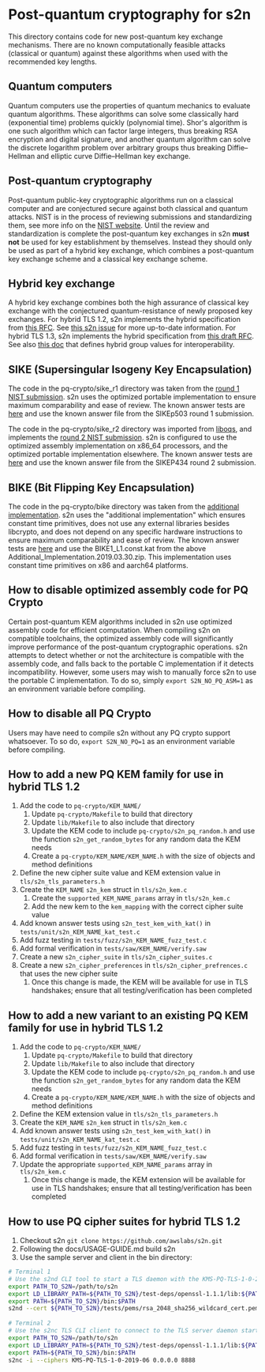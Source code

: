 # Post-quantum cryptography for s2n 
This directory contains code for new post-quantum key exchange mechanisms. There are no known computationally feasible 
attacks (classical or quantum) against these algorithms when used with the recommended key lengths. 
 
## Quantum computers 
Quantum computers use the properties of quantum mechanics to evaluate quantum algorithms. These algorithms can solve some 
classically hard (exponential time) problems quickly (polynomial time). Shor's algorithm is one such algorithm which can 
factor large integers, thus breaking RSA encryption and digital signature, and another quantum algorithm can solve the 
discrete logarithm problem over arbitrary groups thus breaking Diffie–Hellman and elliptic curve Diffie–Hellman key 
exchange. 
 
## Post-quantum cryptography 
Post-quantum public-key cryptographic algorithms run on a classical computer and are conjectured secure against both 
classical and quantum attacks. NIST is in the process of reviewing submissions and standardizing them, 
see more info on the [NIST website](https://csrc.nist.gov/Projects/Post-Quantum-Cryptography/Post-Quantum-Cryptography-Standardization). 
Until the review and standardization is complete the post-quantum key exchanges in s2n **must not** be used for key 
establishment by themselves. Instead they should only be used as part of a hybrid key exchange, which combines a 
post-quantum key exchange scheme and a classical key exchange scheme. 
 
## Hybrid key exchange 
A hybrid key exchange combines both the high assurance of classical key exchange with the conjectured quantum-resistance 
of newly proposed key exchanges. For hybrid TLS 1.2, s2n implements the hybrid specification from [this RFC](https://tools.ietf.org/html/draft-campagna-tls-bike-sike-hybrid-01). 
See [this s2n issue](https://github.com/awslabs/s2n/issues/904) for more up-to-date information. For hybrid TLS 1.3, s2n 
implements the hybrid specification from [this draft RFC](https://tools.ietf.org/html/draft-stebila-tls-hybrid-design). 
See also [this doc](https://docs.google.com/spreadsheets/d/12YarzaNv3XQNLnvDsWLlRKwtZFhRrDdWf36YlzwrPeg/edit#gid=0) that 
defines hybrid group values for interoperability. 
 
## SIKE (Supersingular Isogeny Key Encapsulation) 
The code in the pq-crypto/sike_r1 directory was taken from the [round 1 NIST submission](https://csrc.nist.gov/CSRC/media/Projects/Post-Quantum-Cryptography/documents/round-1/submissions/SIKE.zip). 
s2n uses the optimized portable implementation to ensure maximum comparability and ease of review. The known answer tests 
are [here](https://github.com/awslabs/s2n/blob/main/tests/unit/s2n_sike_r1_kat_test.c) and use the known answer file 
from the SIKEp503 round 1 submission. 
 
The code in the pq-crypto/sike_r2 directory was imported from [liboqs](https://github.com/open-quantum-safe/liboqs/tree/386372ba7dbef781f0b939f1cf73d33019958d6a/src/kem/sike), and 
implements the [round 2 NIST submission](https://csrc.nist.gov/projects/post-quantum-cryptography/round-2-submissions). s2n is configured to use the optimized 
assembly implementation on x86_64 processors, and the optimized portable implementation elsewhere. The known answer tests 
are [here](https://github.com/awslabs/s2n/blob/main/tests/unit/s2n_sike_r2_kat_test.c) and use the known answer file from the SIKEP434 round 2 submission. 
 
## BIKE (Bit Flipping Key Encapsulation) 
The code in the pq-crypto/bike directory was taken from the [additional implementation](https://bikesuite.org/files/round2/add-impl/Additional_Implementation.2019.03.30.zip). 
s2n uses the "additional implementation" which ensures constant time primitives, does not use any external libraries 
besides libcrypto, and does not depend on any specific hardware instructions to ensure maximum comparability and ease of 
review. The known answer tests are [here](https://github.com/awslabs/s2n/blob/main/tests/unit/s2n_bike1_l1_r1_kat_test.c) 
and use the BIKE1_L1.const.kat from the above Additional_Implementation.2019.03.30.zip. This implementation uses constant 
time primitives on x86 and aarch64 platforms. 
 
## How to disable optimized assembly code for PQ Crypto 
Certain post-quantum KEM algorithms included in s2n use optimized assembly code for efficient computation. When compiling s2n on compatible toolchains, 
the optimized assembly code will significantly improve performance of the post-quantum cryptographic operations. s2n attempts to detect whether or not 
the architecture is compatible with the assembly code, and falls back to the portable C implementation if it detects incompatibility. However, some users 
may wish to manually force s2n to use the portable C implementation. To do so, simply `export S2N_NO_PQ_ASM=1` as an environment variable before compiling. 
 
## How to disable all PQ Crypto 
Users may have need to compile s2n without any PQ crypto support whatsoever. To so do, `export S2N_NO_PQ=1` as an environment 
variable before compiling. 
 
## How to add a new PQ KEM family for use in hybrid TLS 1.2 
1. Add the code to `pq-crypto/KEM_NAME/` 
    1. Update `pq-crypto/Makefile` to build that directory 
    1. Update `lib/Makefile` to also include that directory 
    1. Update the KEM code to include `pq-crypto/s2n_pq_random.h` and use the function `s2n_get_random_bytes` for any random data the KEM needs 
    1. Create a `pq-crypto/KEM_NAME/KEM_NAME.h` with the size of objects and method definitions 
1. Define the new cipher suite value and KEM extension value in `tls/s2n_tls_parameters.h` 
1. Create the `KEM_NAME` `s2n_kem` struct in `tls/s2n_kem.c` 
    1. Create the `supported_KEM_NAME_params` array in `tls/s2n_kem.c` 
    1. Add the new kem to the `kem_mapping` with the correct cipher suite value 
1. Add known answer tests using `s2n_test_kem_with_kat()` in `tests/unit/s2n_KEM_NAME_kat_test.c` 
1. Add fuzz testing in `tests/fuzz/s2n_KEM_NAME_fuzz_test.c` 
1. Add formal verification in `tests/saw/KEM_NAME/verify.saw` 
1. Create a new `s2n_cipher_suite` in `tls/s2n_cipher_suites.c` 
1. Create a new `s2n_cipher_preferences` in `tls/s2n_cipher_prefrences.c` that uses the new cipher suite 
    1. Once this change is made, the KEM will be available for use in TLS handshakes; ensure that all testing/verification has been completed 
     
## How to add a new variant to an existing PQ KEM family for use in hybrid TLS 1.2 
1. Add the code to `pq-crypto/KEM_NAME/` 
    1. Update `pq-crypto/Makefile` to build that directory 
    1. Update `lib/Makefile` to also include that directory 
    1. Update the KEM code to include `pq-crypto/s2n_pq_random.h` and use the function `s2n_get_random_bytes` for any random data the KEM needs 
    1. Create a `pq-crypto/KEM_NAME/KEM_NAME.h` with the size of objects and method definitions 
1. Define the KEM extension value in `tls/s2n_tls_parameters.h` 
1. Create the `KEM_NAME` `s2n_kem` struct in `tls/s2n_kem.c` 
1. Add known answer tests using `s2n_test_kem_with_kat()` in `tests/unit/s2n_KEM_NAME_kat_test.c` 
1. Add fuzz testing in `tests/fuzz/s2n_KEM_NAME_fuzz_test.c` 
1. Add formal verification in `tests/saw/KEM_NAME/verify.saw` 
1. Update the appropriate `supported_KEM_NAME_params` array in `tls/s2n_kem.c` 
    1. Once this change is made, the KEM extension will be available for use in TLS handshakes; ensure that all testing/verification has been completed  
 
## How to use PQ cipher suites for hybrid TLS 1.2 
1. Checkout s2n `git clone https://github.com/awslabs/s2n.git` 
1. Following the docs/USAGE-GUIDE.md build s2n 
1. Use the sample server and client in the bin directory: 
```bash 
# Terminal 1 
# Use the s2nd CLI tool to start a TLS daemon with the KMS-PQ-TLS-1-0-2019-06 cipher preferences listening on port 8888 
export PATH_TO_S2N=/path/to/s2n 
export LD_LIBRARY_PATH=${PATH_TO_S2N}/test-deps/openssl-1.1.1/lib:${PATH_TO_S2N}/test-deps/openssl-1.1.1/lib:${PATH_TO_S2N}/lib:${PATH_TO_S2N}/bin 
export PATH=${PATH_TO_S2N}/bin:$PATH 
s2nd --cert ${PATH_TO_S2N}/tests/pems/rsa_2048_sha256_wildcard_cert.pem --key ${PATH_TO_S2N}/tests/pems/rsa_2048_sha256_wildcard_key.pem --negotiate --ciphers KMS-PQ-TLS-1-0-2019-06 0.0.0.0 8888 
 
# Terminal 2 
# Use the s2nc TLS CLI client to connect to the TLS server daemon started in Terminal 1 on port 8888 
export PATH_TO_S2N=/path/to/s2n 
export LD_LIBRARY_PATH=${PATH_TO_S2N}/test-deps/openssl-1.1.1/lib:${PATH_TO_S2N}/test-deps/openssl-1.1.1/lib:${PATH_TO_S2N}/lib:${PATH_TO_S2N}/bin 
export PATH=${PATH_TO_S2N}/bin:$PATH 
s2nc -i --ciphers KMS-PQ-TLS-1-0-2019-06 0.0.0.0 8888 
``` 
